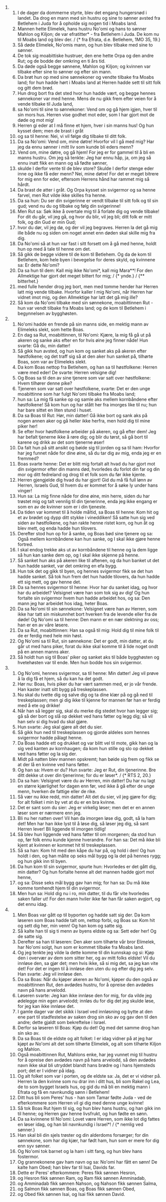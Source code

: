 <ol>
  <li>
    <ol>
      <li>I de dager da dommerne styrte, blev det engang hungersnød i landet. Da drog en mann med sin hustru og sine to sønner avsted fra Betlehem i Juda for å opholde sig nogen tid i Moabs land.</li>
      <li>Mannen hette Elimelek, hans hustru No'omi og hans to sønner Mahlon og Kiljon; de var efratitter* - fra Betlehem i Juda. De kom nu til Moabs land og blev der. / {* fra Efrata, d.e. Betlehem, 1MO 35, 19.}</li>
      <li>Så døde Elimelek, No'omis mann, og hun blev tilbake med sine to sønner.</li>
      <li>De tok sig moabittiske hustruer, den ene hette Orpa og den andre Rut; og de bodde der omkring en ti års tid.</li>
      <li>Da døde også begge sønnene, Mahlon og Kiljon; og kvinnen var tilbake efter sine to sønner og efter sin mann.</li>
      <li>Da brøt hun op med sine sønnekoner og vendte tilbake fra Moabs land; for hun hadde hørt i Moabs land at Herren hadde sett til sitt folk og gitt dem brød.</li>
      <li>Hun drog bort fra det sted hvor hun hadde vært, og begge hennes sønnekoner var med henne. Mens de nu gikk frem efter veien for å vende tilbake til Juda land,</li>
      <li>sa No'omi til sine to sønnekoner: Vend om og gå hjem igjen, hver til sin mors hus. Herren vise godhet mot eder, som I har gjort mot de døde og mot mig!</li>
      <li>Herren gi eder at I må finne et hjem, hver i sin manns hus! Og hun kysset dem; men de brast i gråt</li>
      <li>og sa til henne: Nei, vi vil følge dig tilbake til ditt folk.</li>
      <li>Da sa No'omi: Vend om, mine døtre! Hvorfor vil I gå med mig? Har jeg da ennu sønner i mitt liv som kunde bli eders menn?</li>
      <li>Vend om, mine døtre, og gå hjem! For jeg er for gammel til å bli en manns hustru. Om jeg så tenkte: Jeg har ennu håp, ja, om jeg så ennu inatt fikk en mann og så fødte sønner,</li>
      <li>skulde I derfor vente til de blev store? Skulde I derfor stenge eder inne og ikke få eder menn? Nei, mine døtre! For det er meget bitrere for mig enn for eder, eftersom Herrens hånd har rammet mig så hårdt.</li>
      <li>Da brast de atter i gråt. Og Orpa kysset sin svigermor og sa henne farvel, men Rut vilde ikke skilles fra henne.</li>
      <li>Da sa hun: Du ser din svigerinne er vendt tilbake til sitt folk og til sin gud; vend nu du og tilbake og følg din svigerinne!</li>
      <li>Men Rut sa: Søk ikke å overtale mig til å forlate dig og vende tilbake! For dit du går, vil jeg gå, og hvor du blir, vil jeg bli; ditt folk er mitt folk, og din Gud er min Gud;</li>
      <li>hvor du dør, vil jeg dø, og der vil jeg begraves. Herren la det gå mig ille både nu og siden om noget annet enn døden skal skille mig fra dig.</li>
      <li>Da No'omi så at hun var fast i sitt forsett om å gå med henne, holdt hun op med å tale til henne om det.</li>
      <li>Så gikk de begge videre til de kom til Betlehem. Og da de kom til Betlehem, kom hele byen i bevegelse for deres skyld, og kvinnene sa: Er dette No'omi?</li>
      <li>Da sa hun til dem: Kall mig ikke No'omi*, kall mig Mara**! For den Allmektige har gjort det meget bittert for mig; / {* ynde.} / {** bitterhet.}</li>
      <li>med fulle hender drog jeg bort, men med tomme hender har Herren latt mig vende tilbake. Hvorfor kaller I mig No'omi, når Herren har vidnet imot mig, og den Allmektige har latt det gå mig ille?</li>
      <li>Så kom da No'omi tilbake med sin sønnekone, moabittinnen Rut - hun var vendt tilbake fra Moabs land; og de kom til Betlehem i begynnelsen av bygghøsten.</li>
    </ol>
  </li>
  <li>
    <ol>
      <li>No'omi hadde en frende på sin manns side, en mektig mann av Elimeleks slekt, som hette Boas.</li>
      <li>En dag sa Rut, moabittinnen, til No'omi: Kjære, la mig få gå ut på akeren og sanke aks efter en for hvis øine jeg finner nåde! Hun svarte: Gå du, min datter!</li>
      <li>Så gikk hun avsted, og hun kom og sanket aks på akeren efter høstfolkene; og det traff sig så at den aker hun sanket på, tilhørte Boas, som var av Elimeleks slekt.</li>
      <li>Da kom Boas nettop fra Betlehem, og han sa til høstfolkene: Herren være med eder! De svarte: Herren velsigne dig!</li>
      <li>Og Boas sa til den av sine tjenere som var satt over høstfolkene: Hvem tilhører denne pike?</li>
      <li>Tjeneren som var satt over høstfolkene, svarte: Det er den unge moabittinne som har fulgt No'omi tilbake fra Moabs land;</li>
      <li>hun sa: La mig få sanke op og samle aks mellem kornbåndene efter høstfolkene! Så kom hun og har stått her fra imorges like til nu; hun har bare sittet en liten stund i huset.</li>
      <li>Da sa Boas til Rut: Hør, min datter! Gå ikke bort og sank aks på nogen annen aker og gå heller ikke herfra, men hold dig til mine piker her!</li>
      <li>Se efter hvor høstfolkene arbeider på akeren, og gå efter dem! Jeg har befalt tjenerne ikke å røre dig; og blir du tørst, så gå bort til karene og drikk av det som tjenerne øser!</li>
      <li>Da falt hun på sitt ansikt og bøide sig til jorden og sa til ham: Hvorfor har jeg funnet nåde for dine øine, så du tar dig av mig, enda jeg er en fremmed?</li>
      <li>Boas svarte henne: Det er blitt mig fortalt alt hvad du har gjort mot din svigermor efter din manns død, hvorledes du forlot din far og din mor og ditt fedreland og drog til et folk som du før ikke kjente.</li>
      <li>Herren gjengjelde dig hvad du har gjort! Gid du må få full lønn av Herren, Israels Gud, til hvem du er kommet for å søke ly under hans vinger!</li>
      <li>Hun sa: La mig finne nåde for dine øine, min herre, siden du har trøstet mig og talt vennlig til din tjenerinne, enda jeg ikke engang er som en av de kvinner som er i din tjeneste.</li>
      <li>Da tiden var kommet til å holde måltid, sa Boas til henne: Kom hit og et av brødet og dypp ditt stykke i vineddiken! Så satte hun sig ved siden av høstfolkene, og han rakte henne ristet korn, og hun åt og blev mett, og enda hadde hun tilovers.</li>
      <li>Derefter stod hun op for å sanke, og Boas bød sine tjenere og sa: Også mellem kornbåndene kan hun sanke, og I skal ikke gjøre henne fortred.</li>
      <li>I skal endog trekke aks ut av kornbåndene til henne og la dem ligge så hun kan sanke dem op, og I skal ikke skjenne på henne.</li>
      <li>Så sanket hun aks på akeren like til aftenen, og da hun banket ut det hun hadde sanket, var det omkring en efa bygg.</li>
      <li>Hun tok det og gikk til byen, og hennes svigermor fikk se det hun hadde sanket. Så tok hun frem det hun hadde tilovers, da hun hadde ett sig mett, og gav henne det.</li>
      <li>Da sa hennes svigermor til henne: Hvor har du sanket idag, og hvor har du arbeidet? Velsignet være han som tok sig av dig! Og hun fortalte sin svigermor hvem hun hadde arbeidet hos, og sa: Den mann jeg har arbeidet hos idag, heter Boas.</li>
      <li>Da sa No'omi til sin sønnekone: Velsignet være han av Herren, som ikke har tatt sin miskunnhet bort hverken fra de levende eller fra de døde! Og No'omi sa til henne: Den mann er en nær slektning av oss; han er en av våre løsere.</li>
      <li>Da sa Rut, moabittinnen: Han sa også til mig: Hold dig til mine folk til de er ferdig med hele min høst.</li>
      <li>Og No'omi sa til Rut, sin sønnekone: Det er godt, min datter, at du går ut med hans piker, forat du ikke skal komme til å lide noget ondt på en annen manns aker.</li>
      <li>Så holdt hun sig til Boas' piker og sanket aks til både bygghøsten og hvetehøsten var til ende. Men hun bodde hos sin svigermor.</li>
    </ol>
  </li>
  <li>
    <ol>
      <li>Og No'omi, hennes svigermor, sa til henne: Min datter! Jeg vil prøve å la dig få et hjem, så du kan ha det godt.</li>
      <li>Hør nu: Boas, hvis piker du har vært sammen med, er jo vår frende. Han kaster inatt sitt bygg på treskeplassen.</li>
      <li>Nu skal du tvette dig og salve dig og ta dine klær på og gå ned til treskeplassen; men gi dig ikke til kjenne for mannen før han er ferdig med å ete og drikke!</li>
      <li>Når han så legger sig, skal du merke dig stedet hvor han legger sig; gå så der bort og slå op dekket ved hans føtter og legg dig; så vil han selv si dig hvad du skal gjøre.</li>
      <li>Hun svarte: Jeg skal gjøre alt det du sier.</li>
      <li>Så gikk hun ned til treskeplassen og gjorde aldeles som hennes svigermor hadde pålagt henne.</li>
      <li>Da Boas hadde ett og drukket og var blitt vel til mote, gikk han og la sig ved kanten av kornhaugen; da kom hun stille og slo op dekket ved hans føtter og la sig der.</li>
      <li>Midt på natten blev mannen opskremt; han bøide sig frem og fikk se at der lå en kvinne ved hans føtter.</li>
      <li>Og han sa: Hvem er du? Hun svarte: Jeg er Rut, din tjenerinne. Bre ditt dekke ut over din tjenerinne; for du er løser*. / {* RTS 2, 20.}</li>
      <li>Da sa han: Velsignet være du av Herren, min datter! Du har nu lagt en større kjærlighet for dagen enn før, ved ikke å gå efter de unge menn, hverken de fattige eller de rike.</li>
      <li>Så vær nu ikke redd, min datter! Alt det du sier, vil jeg gjøre for dig; for alt folket i min by vet at du er en bra kvinne.</li>
      <li>Det er sant som du sier: Jeg er virkelig løser; men det er en annen løser som er nærmere enn jeg.</li>
      <li>Bli nu her natten over! Vil han da imorgen løse dig, godt, så la ham det! Men har han ikke lyst til å løse dig, så løser jeg dig, så sant Herren lever! Bli liggende til imorgen tidlig!</li>
      <li>Så blev hun liggende ved hans føtter til om morgenen; da stod hun op, før folk ennu kunde kjenne hverandre. For han sa: Det må ikke bli kjent at kvinnen er kommet hit til treskeplassen.</li>
      <li>Så sa han: Kom hit med den kåpe du har på, og hold i den! Og hun holdt i den, og han målte op seks mål bygg og la det på hennes rygg; og hun gikk inn til byen.</li>
      <li>Da hun kom til sin svigermor, spurte hun: Hvorledes er det gått dig, min datter? Og hun fortalte henne alt det mannen hadde gjort mot henne,</li>
      <li>og sa: Disse seks mål bygg gav han mig; for han sa: Du må ikke komme tomhendt hjem til din svigermor.</li>
      <li>Men hun sa: Hold dig nu i ro, min datter, til du får vite hvorledes saken faller ut! For den mann hviler ikke før han får saken avgjort, og det ennu idag.</li>
    </ol>
  </li>
  <li>
    <ol>
      <li>Men Boas var gått op til byporten og hadde satt sig der. Da kom løseren som Boas hadde talt om, nettop forbi, og Boas sa: Kom hit og sett dig her, min venn! Og han kom og satte sig.</li>
      <li>Så kalte han til sig ti menn av byens eldste og sa: Sett eder her! Og de satte sig.</li>
      <li>Derefter sa han til løseren: Den aker som tilhørte vår bror Elimelek, har No'omi solgt, hun som er kommet tilbake fra Moabs land.</li>
      <li>Og jeg tenkte jeg vilde la dette komme til din kunnskap og si: Kjøp den i overvær av dem som sitter her, og av mitt folks eldste! Vil du innløse den, sa gjør det; men hvis ikke, så si mig det, sa jeg kan vite det! For det er ingen til å innløse den uten du og efter dig jeg selv. Han svarte: Jeg vil innløse den.</li>
      <li>Da sa Boas: Når du kjøper akeren av No'omi, kjøper du den også av moabittinnen Rut, den avdødes hustru, for å opreise den avdødes navn på hans arvelodd.</li>
      <li>Løseren svarte: Jeg kan ikke innløse den for mig, for da vilde jeg ødelegge min egen arvelodd; innløs du for dig det jeg skulde løse, for jeg kan ikke innløse det.</li>
      <li>I gamle dager var det skikk i Israel ved innløsning og bytte at den ene part til stadfestelse av saken drog sin sko av og gav den til den andre; dette gjaldt som bekreftelse i Israel.</li>
      <li>Derfor sa løseren til Boas: Kjøp du det! Og med det samme drog han sin sko av.</li>
      <li>Da sa Boas til de eldste og alt folket: I er idag vidner på at jeg har kjøpt av No'omi alt det som tilhørte Elimelek, og alt som tilhørte Kiljon og Mahlon.</li>
      <li>Også moabittinnen Rut, Mahlons enke, har jeg vunnet mig til hustru for å opreise den avdødes navn på hans arvelodd, så den avdødes navn ikke skal bli utryddet blandt hans brødre og i hans hjemsteds port; det er I vidner på idag.</li>
      <li>Og alt folket som var i porten, og de eldste sa: Ja, det er vi vidner på. Herren la den kvinne som nu drar inn i ditt hus, bli som Rakel og Lea, de to som bygget Israels hus, og gid du må bli en mektig mann i Efrata og få en navnkundig sønn i Betlehem!</li>
      <li>Ditt hus bli som Peres' hus - han som Tamar fødte Juda - ved de efterkommere som Herren vil gi dig med denne unge kvinne!</li>
      <li>Så tok Boas Rut hjem til sig, og hun blev hans hustru, og han gikk inn til henne; og Herren gav henne livsfrukt, og hun fødte en sønn.</li>
      <li>Da sa kvinnene til No'omi: Lovet være Herren, som ikke lot dig fattes en løser idag, og han bli navnkundig i Israel*! / {* nemlig ved sønner.}</li>
      <li>Han skal bli din sjels trøster og din alderdoms forsørger; for din sønnekone, som har dig kjær, har født ham, hun som er mere for dig enn syv sønner.</li>
      <li>Og No'omi tok barnet og la ham i sitt fang, og hun blev hans fostermor.</li>
      <li>Og grannekonene gav ham navn og sa: No'omi har fått en sønn! De kalte ham Obed; han blev far til Isai, Davids far.</li>
      <li>Dette er Peres' efterkommere: Peres fikk sønnen Hesron,</li>
      <li>og Hesron fikk sønnen Ram, og Ram fikk sønnen Amminadab,</li>
      <li>og Amminadab fikk sønnen Nahson, og Nahson fikk sønnen Salma,</li>
      <li>og Salmon fikk sønnen Boas, og Boas fikk sønnen Obed,</li>
      <li>og Obed fikk sønnen Isai, og Isai fikk sønnen David.</li>
    </ol>
  </li>
</ol>